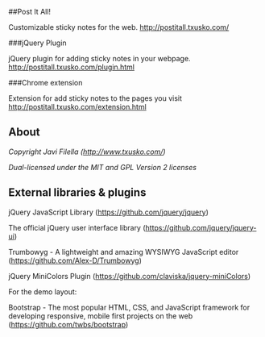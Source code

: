 ##Post It All!

Customizable sticky notes for the web.
http://postitall.txusko.com/

###jQuery Plugin

jQuery plugin for adding sticky notes in your webpage.
http://postitall.txusko.com/plugin.html

###Chrome extension

Extension for add sticky notes to the pages you visit
http://postitall.txusko.com/extension.html

## About

_Copyright Javi Filella (http://www.txusko.com/)_

_Dual-licensed under the MIT and GPL Version 2 licenses_

## External libraries & plugins

jQuery JavaScript Library (https://github.com/jquery/jquery)

The official jQuery user interface library (https://github.com/jquery/jquery-ui)

Trumbowyg - A lightweight and amazing WYSIWYG JavaScript editor (https://github.com/Alex-D/Trumbowyg)

jQuery MiniColors Plugin (https://github.com/claviska/jquery-miniColors)

For the demo layout:

Bootstrap - The most popular HTML, CSS, and JavaScript framework for developing responsive, mobile first projects on the web (https://github.com/twbs/bootstrap)
